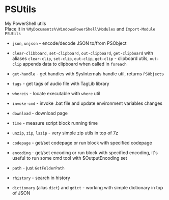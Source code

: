 PSUtils
=======

My PowerShell utils<br>
Place it in `%MyDocuments%\WindowsPowerShell\Modules` and `Import-Module PSUtils`

* `json`, `unjson` - encode/decode JSON to/from PSObject
* `clear-clibboard`, `set-clipboard`, `out-clipboard`, `get-clipboard` with aliases `clear-clip`, `set-clip`, `out-clip`, `get-clip` - clipboard utils, `out-clip` appends data to clipboard when called in `foreach`
* `get-handle` - get handles with SysInternals handle util, returns `PSObject`s
* `tags` - get tags of audio file with TagLib library
* `whereis` - locate executable with `where` util
* `invoke-cmd` - invoke .bat file and update environment variables changes

* `download` - download page
* `time` - measure script block running time
* `unzip`, `zip`, `lszip` - very simple zip utils in top of 7z
* `codepage` - get/set codepage or run block with specified codepage
* `encoding` - get/set encoding or run block with specified encoding, it's useful to run some cmd tool with $OutputEncoding set
* `path` - just `GetFolderPath`
* `rhistory` - search in history
* `dictionary` (alias `dict`) and `gdict` - working with simple dictionary in top of JSON
